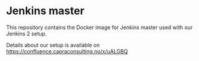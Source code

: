 # Jenkins master

This repository contains the Docker image for Jenkins master used with
our Jenkins 2 setup.

Details about our setup is available on https://confluence.capraconsulting.no/x/uALGBQ
